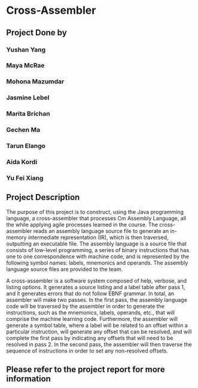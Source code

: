 # Cross-Assembler

## Project Done by 

### Yushan Yang 
### Maya McRae
### Mohona Mazumdar
### Jasmine Lebel
### Marita Brichan 
### Gechen Ma
### Tarun Elango
### Aida Kordi
### Yu Fei Xiang


## Project Description

The purpose of this project is to construct, using the Java programming language, a cross-assembler that processes Cm Assembly Language, all the while applying agile processes learned in the course. The cross-assembler reads an assembly language source file to generate an in-memory intermediate representation (IR), which is then traversed, outputting an executable file. The assembly language is a source file that consists of low-level programming, a series of binary instructions that has one to one correspondence with machine code, and is represented by the following symbol names: labels, mnemonics and operands. The assembly language source files are provided to the team. 

A cross-assembler is a software system composed of help, verbose, and listing options. It generates a source listing and a label table after pass 1, and it generates errors that do not follow EBNF grammar. In total, an assembler will make two passes. In the first pass, the assembly language code will be traversed by the assembler in order to generate the instructions, such as the mnemonics, labels, operands, etc., that will comprise the machine learning code. Furthermore, the assembler will generate a symbol table, where a label will be related to an offset within a particular instruction, will generate any offset that can be resolved, and will complete the first pass by indicating any offsets that will need to be resolved in pass 2. In the second pass, the assembler will then traverse the sequence of instructions in order to set any non-resolved offsets.

## Please refer to the project report for more information
